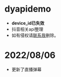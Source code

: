# dyapidemo
- **device_id已失效**
- 抖音相关api整理<br>
- 如有侵权请[联系我](https://www.app966.cn)删除。
# 2022/08/06
- 更新了直播弹幕
